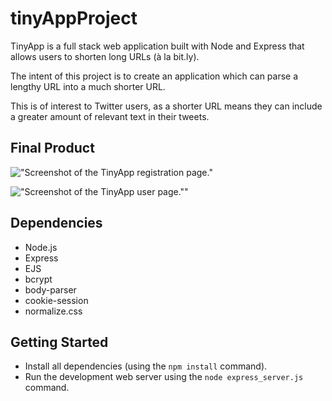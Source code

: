 # tinyAppProject

TinyApp is a full stack web application built with Node and Express that allows users to shorten long URLs (à la bit.ly).

The intent of this project is to create an application which can parse a lengthy URL into a much shorter URL.

This is of interest to Twitter users, as a shorter URL means they can include a greater amount of relevant text in their tweets.

## Final Product

!["Screenshot of the TinyApp registration page."](https://github.com/lsq3/tinyAppProject/blob/master/public/tinyApp_registration_page.png?raw=true)

!["Screenshot of the TinyApp user page.""](https://github.com/lsq3/tinyAppProject/blob/master/public/tinyApp_user_page.png?raw=true)

## Dependencies

- Node.js
- Express
- EJS
- bcrypt
- body-parser
- cookie-session
- normalize.css

## Getting Started

- Install all dependencies (using the `npm install` command).
- Run the development web server using the `node express_server.js` command.